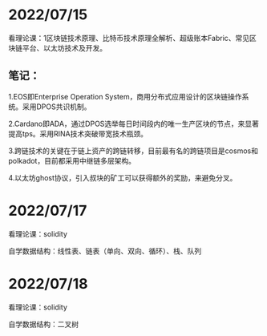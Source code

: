 # 2022/07/15
看理论课：1区块链技术原理、比特币技术原理全解析、超级账本Fabric、常见区块链平台、以太坊技术及开发。
## 笔记：
1.EOS即Enterprise Operation System，商用分布式应用设计的区块链操作系统。采用DPOS共识机制。

2.Cardano即ADA，通过DPOS选举每日时间段内的唯一生产区块的节点，来显著提高tps。采用RINA技术突破带宽技术瓶颈。

3.跨链技术的关键在于链上资产的跨链转移，目前最有名的跨链项目是cosmos和polkadot，目前都采用中继链多层架构。

4.以太坊ghost协议，引入叔块的矿工可以获得额外的奖励，来避免分叉。

# 2022/07/17
看理论课：solidity

自学数据结构：线性表、链表（单向、双向、循环）、栈、队列
# 2022/07/18
看理论课：solidity

自学数据结构：二叉树
